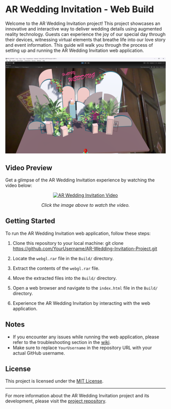 # AR Wedding Invitation - Web Build

Welcome to the AR Wedding Invitation project! This project showcases an innovative and interactive way to deliver wedding details using augmented reality technology. Guests can experience the joy of our special day through their devices, witnessing virtual elements that breathe life into our love story and event information. This guide will walk you through the process of setting up and running the AR Wedding Invitation web application.

<p align="center">
  <img src="Demo.png" alt="AR Wedding Invitation" width="600">
</p>

## Video Preview

Get a glimpse of the AR Wedding Invitation experience by watching the video below:

<p align="center">
  <a href="https://www.youtube.com/watch?v=Z_KJ-D77XMA">
    <img src="https://img.youtube.com/vi/MfpYFZWqypw/0.jpg" alt="AR Wedding Invitation Video" width="800">
  </a>
</p>
<p align="center">
  <em>Click the image above to watch the video.</em>
</p>

## Getting Started

To run the AR Wedding Invitation web application, follow these steps:

1. Clone this repository to your local machine:
git clone https://github.com/YourUsername/AR-Wedding-Invitation-Project.git


2. Locate the `webgl.rar` file in the `Build/` directory.

3. Extract the contents of the `webgl.rar` file.

4. Move the extracted files into the `Build/` directory.

5. Open a web browser and navigate to the `index.html` file in the `Build/` directory.

6. Experience the AR Wedding Invitation by interacting with the web application.

## Notes

- If you encounter any issues while running the web application, please refer to the troubleshooting section in the [wiki](https://github.com/CaoQuocViet/AR-Wedding-Invitation-Web/wiki).
- Make sure to replace `YourUsername` in the repository URL with your actual GitHub username.

## License

This project is licensed under the [MIT License](LICENSE).

---

For more information about the AR Wedding Invitation project and its development, please visit the [project repository](https://github.com/CaoQuocViet/AR-Wedding-Invitation-Web).

